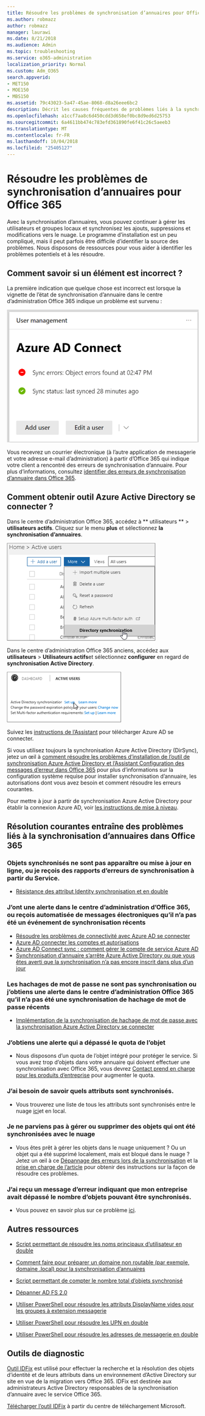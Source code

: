 ```yaml
---
title: Résoudre les problèmes de synchronisation d’annuaires pour Office 365
ms.author: robmazz
author: robmazz
manager: laurawi
ms.date: 8/21/2018
ms.audience: Admin
ms.topic: troubleshooting
ms.service: o365-administration
localization_priority: Normal
ms.custom: Adm_O365
search.appverid:
- MET150
- MOE150
- MBS150
ms.assetid: 79c43023-5a47-45ae-8068-d8a26eee6bc2
description: Décrit les causes fréquentes de problèmes liés à la synchronisation d’annuaires dans Office 365 et fournit quelques méthodes pour vous aider à résoudre les problèmes et les résoudre.
ms.openlocfilehash: a1ccf7aa8c6d450cdd3d658ef0bc8d9ed6d25753
ms.sourcegitcommit: 6a4611bb474c783efd361890fe6f41c26c5aeeb3
ms.translationtype: MT
ms.contentlocale: fr-FR
ms.lasthandoff: 10/04/2018
ms.locfileid: "25405127"
---
```

# <a name="fixing-problems-with-directory-synchronization-for-office-365"></a>Résoudre les problèmes de synchronisation d’annuaires pour Office 365

Avec la synchronisation d’annuaires, vous pouvez continuer à gérer les utilisateurs et groupes locaux et synchronisez les ajouts, suppressions et modifications vers le nuage. Le programme d’installation est un peu compliqué, mais il peut parfois être difficile d’identifier la source des problèmes. Nous disposons de ressources pour vous aider à identifier les problèmes potentiels et à les résoudre.
  
## <a name="how-do-i-know-if-something-is-wrong"></a>Comment savoir si un élément est incorrect ?

La première indication que quelque chose est incorrect est lorsque la vignette de l’état de synchronisation d’annuaire dans le centre d’administration Office 365 indique un problème est survenu :
  
![L’état de synchronisation d’annuaire en mosaïque dans l’aperçu du centre d’administration](media/060006e9-de61-49d5-8979-e77cda198e71.png)
  
Vous recevrez un courrier électronique (à l’autre application de messagerie et votre adresse e-mail d’administration) à partir d’Office 365 qui indique votre client a rencontré des erreurs de synchronisation d’annuaire. Pour plus d’informations, consultez [identifier des erreurs de synchronisation d’annuaire dans Office 365](identify-directory-synchronization-errors.md).
  
## <a name="how-do-i-get-azure-active-directory-connect-tool"></a>Comment obtenir outil Azure Active Directory se connecter ?

Dans le centre d’administration Office 365, accédez à ** utilisateurs ** \> **utilisateurs actifs**. Cliquez sur le menu **plus** et sélectionnez **la synchronisation d’annuaires**. 
  
![Dans le menu autres, choisissez la synchronisation d’annuaires](media/dc6669e5-c01b-471e-9cdf-04f5d44e1c4b.png)
  
Dans le centre d’administration Office 365 anciens, accédez aux **utilisateurs** \> **Utilisateurs actifs**et sélectionnez **configurer** en regard de **synchronisation Active Directory**. 
  
![Sélectionnez définir en regard de synchronisation Active Directory](media/bd95492b-d65e-4072-a6ee-e562f5f566c3.png)
  
Suivez les [instructions de l’Assistant](set-up-directory-synchronization.md) pour télécharger Azure AD se connecter. 
  
Si vous utilisez toujours la synchronisation Azure Active Directory (DirSync), jetez un œil à [comment résoudre les problèmes d’installation de l’outil de synchronisation Azure Active Directory et l’Assistant Configuration des messages d’erreur dans Office 365](https://go.microsoft.com/fwlink/p/?LinkId=396717) pour plus d’informations sur la configuration système requise pour installer synchronisation d’annuaire, les autorisations dont vous avez besoin et comment résoudre les erreurs courantes. 
  
Pour mettre à jour à partir de synchronisation Azure Active Directory pour établir la connexion Azure AD, voir [les instructions de mise à niveau](https://go.microsoft.com/fwlink/p/?LinkId=733240).
  
## <a name="resolving-common-causes-of-problems-with-directory-synchronization-in-office-365"></a>Résolution courantes entraîne des problèmes liés à la synchronisation d’annuaires dans Office 365

### <a name="synchronized-objects-arent-appearing-or-updating-online-or-im-getting-synchronization-error-reports-from-the-service"></a>**Objets synchronisés ne sont pas apparaître ou mise à jour en ligne, ou je reçois des rapports d’erreurs de synchronisation à partir du Service.**

- [Résistance des attribut Identity synchronisation et en double](https://go.microsoft.com/fwlink/p/?LinkID=798300)

### <a name="i-have-an-alert-in-the-office-365-admin-center-or-am-receiving-automated-emails-that-there-hasnt-been-a-recent-synchronization-event"></a>**J’ont une alerte dans le centre d’administration d’Office 365, ou reçois automatisée de messages électroniques qu’il n’a pas été un événement de synchronisation récents**
- [Résoudre les problèmes de connectivité avec Azure AD se connecter](https://go.microsoft.com/fwlink/p/?LinkId=820597)
- [Azure AD connecter les comptes et autorisations](https://go.microsoft.com/fwlink/p/?LinkId=820598)
- [Azure AD Connect sync : comment gérer le compte de service Azure AD](https://go.microsoft.com/fwlink/p/?LinkId=820599)
- [Synchronisation d’annuaire s’arrête Azure Active Directory ou que vous êtes averti que la synchronisation n’a pas encore inscrit dans plus d’un jour](https://support.microsoft.com/help/2882421/directory-synchronization-to-azure-active-directory-stops-or-you-re-warned-that-sync-hasn-t-registered-in-more-than-a-day)

### <a name="password-hashes-arent-synchronizing-or-im-seeing-an-alert-in-the-office-365-admin-center-that-there-hasnt-been-a-recent-password-hash-synchronization"></a>**Les hachages de mot de passe ne sont pas synchronisation ou j’obtiens une alerte dans le centre d’administration Office 365 qu’il n’a pas été une synchronisation de hachage de mot de passe récents**
- [Implémentation de la synchronisation de hachage de mot de passe avec la synchronisation Azure Active Directory se connecter](https://docs.microsoft.com/azure/active-directory/hybrid/how-to-connect-password-hash-synchronization)

### <a name="im-seeing-an-alert-that-object-quota-exceeded"></a>**J’obtiens une alerte qui a dépassé le quota de l’objet**
- Nous disposons d’un quota de l’objet intégré pour protéger le service. Si vous avez trop d’objets dans votre annuaire qui doivent effectuer une synchronisation avec Office 365, vous devrez [Contact prend en charge pour les produits d’entreprise](https://support.office.com/article/32a17ca7-6fa0-4870-8a8d-e25ba4ccfd4b) pour augmenter le quota.

### <a name="i-need-to-know-which-attributes-are-synchronized"></a>**J’ai besoin de savoir quels attributs sont synchronisés.**
- Vous trouverez une liste de tous les attributs sont synchronisés entre le nuage [ici](https://go.microsoft.com/fwlink/p/?LinkId=396719)et en local.

### <a name="i-cant-manage-or-remove-objects-that-were-synchronized-to-the-cloud"></a>**Je ne parviens pas à gérer ou supprimer des objets qui ont été synchronisées avec le nuage**
- Vous êtes prêt à gérer les objets dans le nuage uniquement ? Ou un objet qui a été supprimé localement, mais est bloqué dans le nuage ? Jetez un œil à ce [Dépannage des erreurs lors de la synchronisation](https://go.microsoft.com/fwlink/p/?linkid=842044) et la [prise en charge de l’article](https://go.microsoft.com/fwlink/p/?LinkId=396720) pour obtenir des instructions sur la façon de résoudre ces problèmes.

### <a name="i-got-an-error-message-that-my-company-has-exceeded-the-number-of-objects-that-can-be-synchronized"></a>**J’ai reçu un message d’erreur indiquant que mon entreprise avait dépassé le nombre d’objets pouvant être synchronisés.**
- Vous pouvez en savoir plus sur ce problème [ici](https://go.microsoft.com/fwlink/p/?LinkId=396721).
   
## <a name="other-resources"></a>Autres ressources

- [Script permettant de résoudre les noms principaux d’utilisateur en double](https://go.microsoft.com/fwlink/p/?LinkId=396725)
    
- [Comment faire pour préparer un domaine non routable (par exemple, domaine .local) pour la synchronisation d’annuaires](prepare-a-non-routable-domain-for-directory-synchronization.md)
    
- [Script permettant de compter le nombre total d’objets synchronisé](https://go.microsoft.com/fwlink/p/?LinkId=396726)
    
- [Dépanner AD FS 2.0](https://go.microsoft.com/fwlink/p/?LinkId=396727)
    
- [Utiliser PowerShell pour résoudre les attributs DisplayName vides pour les groupes à extension messagerie](https://go.microsoft.com/fwlink/p/?LinkId=396728)
    
- [Utiliser PowerShell pour résoudre les UPN en double](https://go.microsoft.com/fwlink/p/?LinkId=396730)
    
- [Utiliser PowerShell pour résoudre les adresses de messagerie en double](https://go.microsoft.com/fwlink/p/?LinkId=396731)
    
## <a name="diagnostic-tools"></a>Outils de diagnostic

[Outil IDFix](prepare-directory-attributes-for-synch-with-idfix.md) est utilisé pour effectuer la recherche et la résolution des objets d’identité et de leurs attributs dans un environnement d’Active Directory sur site en vue de la migration vers Office 365. IDFix est destinée aux administrateurs Active Directory responsables de la synchronisation d’annuaire avec le service Office 365. 

[Télécharger l’outil IDFix](https://go.microsoft.com/fwlink/p/?LinkId=396718) à partir du centre de téléchargement Microsoft.